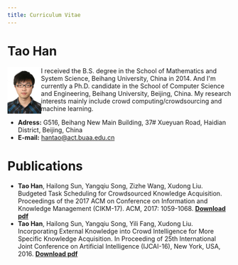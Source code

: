 ```yaml
---
title: Curriculum Vitae
---
```

# Tao Han
<img src="https://raw.githubusercontent.com/maifulmax/maifulmax.github.io/master/image/hantao2.jpg" style="float:left" width="15%" height="15%">
I received the B.S. degree in the School of Mathematics and System Science, Beihang University, China in 2014. And I'm currently a Ph.D. candidate in the School of Computer Science and Engineering, Beihang University, Beijing, China. My research interests mainly include crowd computing/crowdsourcing and machine learning.

<br />

- **Adress:** G516, Beihang New Main Building, 37# Xueyuan Road, Haidian District, Beijing, China
- **E-mail:** hantao@act.buaa.edu.cn

# Publications

- **Tao Han**, Hailong Sun, Yangqiu Song, Zizhe Wang, Xudong Liu. Budgeted Task Scheduling for Crowdsourced Knowledge Acquisition. Proceedings of the 2017 ACM on Conference on Information and Knowledge Management (CIKM-17). ACM, 2017: 1059-1068. [**Download pdf**](https://raw.githubusercontent.com/maifulmax/maifulmax.github.io/master/paper/IJCAI2016SEEK.pdf)
- **Tao Han**, Hailong Sun, Yangqiu Song, Yili Fang, Xudong Liu. Incorporating External Knowledge into Crowd Intelligence for More Specific Knowledge Acquisition. In Proceeding of 25th International Joint Conference on Artificial Intelligence (IJCAI-16), New York, USA, 2016. [**Download pdf**](https://raw.githubusercontent.com/maifulmax/maifulmax.github.io/master/paper/CIKM2017BTSK.pdf)